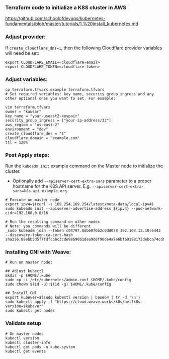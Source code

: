 ### Terraform code to initialize a K8S cluster in AWS
https://github.com/schoolofdevops/kubernetes-fundamentals/blob/master/tutorials/1.%20install_kubernetes.md

### Adjust provider:

If `create_cloudflare_dns=1`, then the following Cloudflare provider variables will need be set:
```
export CLOUDFLARE_EMAIL=<cloudflare-email>
export CLOUDFLARE_TOKEN=<cloudflare-token>
```

### Adjust variables:
```
cp terraform.tfvars.example terraform.tfvars
# Set required variables: key_name, security_group_ingress and any other optional ones you want to set. For example:

vim terraform.tfvars
owner = "kawsar"
key_name = "your-useast2-keypair"
security_group_ingress = ["your-ip-address/32"]
aws_region = "us-east-2"
environment = "dev"
create_cloudflare_dns = "1"
cloudflare_domain = "example.com"
ttl = 120%
```

### Post Apply steps:
Run the `kubeadm init` example command on the Master node to initialize the cluster.
- Optionally add  `--apiserver-cert-extra-sans` parameter to a proper hostname for the K8S API server. E.g. `--apiserver-cert-extra-sans=k8s-api.example.org`
```
# Execute on master node
export ipv4=$(curl -s 169.254.169.254/latest/meta-data/local-ipv4)
sudo kubeadm init --apiserver-advertise-address ${ipv4} --pod-network-cidr=192.168.0.0/16

# Run the resulting command on other nodes
# Note: you commands will be different
_sudo kubeadm join --token c04797.8db60f6b2c0dd078 192.168.12.10:6443 --discovery-token-ca-cert-hash sha256:88ebb5d5f7fdfcbbc3cde98690b1dea9d0f96de4a7e6bf69198172debca74cd0_
```

### Installing CNI with Weave:
```
# Run on master node:

## Adjust kubectl
mkdir -p $HOME/.kube
sudo cp -i /etc/kubernetes/admin.conf $HOME/.kube/config
sudo chown $(id -u):$(id -g) $HOME/.kube/config

## Install CNI
export kubever=$(sudo kubectl version | base64 | tr -d '\n')
sudo kubectl apply -f "https://cloud.weave.works/k8s/net?k8s-version=$kubever"
sudo kubectl get nodes
```

### Validate setup
```
# On master node:
kubectl version
kubectl cluster-info
kubectl get pods -n kube-system
kubectl get events
```
